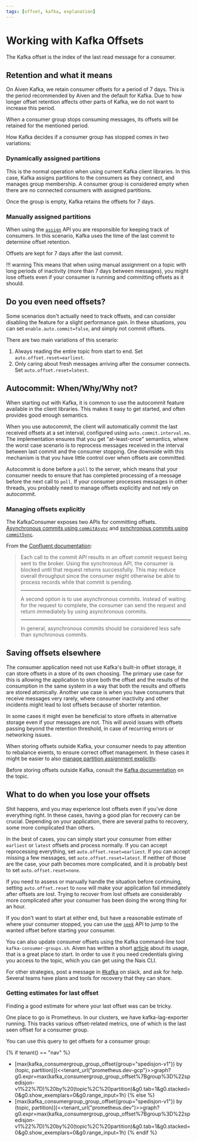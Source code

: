 ```yaml
---
tags: [offset, kafka, explanation]
---
```


# Working with Kafka Offsets

The Kafka offset is the index of the last read message for a consumer.

## Retention and what it means

On Aiven Kafka, we retain consumer offsets for a period of 7 days.
This is the period recommended by Aiven and the default for Kafka.
Due to how longer offset retention affects other parts of Kafka, we do not want to increase this period.

When a consumer group stops consuming messages, its offsets will be retained for the mentioned period.

How Kafka decides if a consumer group has stopped comes in two variations:

### Dynamically assigned partitions

This is the normal operation when using current Kafka client libraries.
In this case, Kafka assigns partitions to the consumers as they connect, and manages group membership.
A consumer group is considered empty when there are no connected consumers with assigned partitions.

Once the group is empty, Kafka retains the offsets for 7 days.

### Manually assigned partitions

When using the [`assign`][assign] API you are responsible for keeping track of consumers.
In this scenario, Kafka uses the time of the last commit to determine offset retention.

Offsets are kept for 7 days after the last commit.

!!! warning
    This means that when using manual assignment on a topic with long periods of inactivity (more than 7 days between messages),
    you might lose offsets even if your consumer is running and committing offsets as it should.

## Do you even need offsets?

Some scenarios don't actually need to track offsets, and can consider disabling the feature for a slight performance gain.
In these situations, you can set `enable.auto.commit=false`, and simply not commit offsets.

There are two main variations of this scenario:

1. Always reading the entire topic from start to end. Set `auto.offset.reset=earliest`.
2. Only caring about fresh messages arriving after the consumer connects. Set `auto.offset.reset=latest`.

## Autocommit: When/Why/Why not?

When starting out with Kafka, it is common to use the autocommit feature available in the client libraries.
This makes it easy to get started, and often provides good enough semantics.

When you use autocommit, the client will automatically commit the last received offsets at a set interval, configured using `auto.commit.interval.ms`.
The implementation ensures that you get "at-least-once" semantics, where the worst case scenario is to reprocess messages received in the interval between last commit and the consumer stopping.
One downside with this mechanism is that you have little control over when offsets are committed.

Autocommit is done before a `poll` to the server, which means that your consumer needs to ensure that has completed processing of a message before the next call to `poll`.
If your consumer processes messages in other threads, you probably need to manage offsets explicitly and not rely on autocommit.

### Managing offsets explicitly

The KafkaConsumer exposes two APIs for committing offsets.
[Asynchronous commits using `commitAsync`][commitAsync] and [synchronous commits using `commitSync`][commitSync].

From the [Confluent documentation][offset-management]:

> Each call to the commit API results in an offset commit request being sent to the broker. Using the synchronous API, the consumer is blocked until that request returns successfully. This may reduce overall throughput since the consumer might otherwise be able to process records while that commit is pending.
>
> ---
>
> A second option is to use asynchronous commits. Instead of waiting for the request to complete, the consumer can send the request and return immediately by using asynchronous commits.
>
> ---
>
> In general, asynchronous commits should be considered less safe than synchronous commits.


## Saving offsets elsewhere

The consumer application need not use Kafka's built-in offset storage, it can store offsets in a store of its own choosing.
The primary use case for this is allowing the application to store both the offset and the results of the consumption in the same system in a way that both the results and offsets are stored atomically.
Another use case is when you have consumers that receive messages very rarely, where consumer inactivity and other incidents might lead to lost offsets because of shorter retention.

In some cases it might even be beneficial to store offsets in alternative storage even if your messages are not.
This will avoid issues with offsets passing beyond the retention threshold, in case of recurring errors or networking issues.

When storing offsets outside Kafka, your consumer needs to pay attention to rebalance events, to ensure correct offset management.
In these cases it might be easier to also [manage partition assignment explicitly](#manually-assigned-partitions).

Before storing offsets outside Kafka, consult the [Kafka documentation][rebalance] on the topic.

## What to do when you lose your offsets

Shit happens, and you may experience lost offsets even if you've done everything right.
In these cases, having a good plan for recovery can be crucial.
Depending on your application, there are several paths to recovery, some more complicated than others.

In the best of cases, you can simply start your consumer from either `earliest` or `latest` offsets and process normally.
If you can accept reprocessing everything, set `auto.offset.reset=earliest`.
If you can accept missing a few messages, set `auto.offset.reset=latest`.
If neither of those are the case, your path becomes more complicated, and it is probably best to set `auto.offset.reset=none`.

If you need to assess or manually handle the situation before continuing, setting `auto.offset.reset` to `none` will make your application fail immediately after offsets are lost.
Trying to recover from lost offsets are considerably more complicated after your consumer has been doing the wrong thing for an hour.

If you don't want to start at either end, but have a reasonable estimate of where your consumer stopped, you can use the [`seek`][seek] API to jump to the wanted offset before starting your consumer.

You can also update consumer offsets using the Kafka command-line tool `kafka-consumer-groups.sh`.
Aiven has written a short [article][aiven-offset-help] about its usage, that is a great place to start.
In order to use it you need credentials giving you access to the topic, which you can get using the Nais CLI.

For other strategies, post a message in [#kafka](https://nav-it.slack.com/archives/C73B9LC86) on slack, and ask for help.
Several teams have plans and tools for recovery that they can share.

### Getting estimates for last offset

Finding a good estimate for where your last offset was can be tricky.

One place to go is Prometheus.
In our clusters, we have kafka-lag-exporter running.
This tracks various offset-related metrics, one of which is the last seen offset for a consumer group.

You can use this query to get offsets for a consumer group:

{% if tenant() == "nav" %}
* [max(kafka_consumergroup_group_offset{group="spedisjon-v1"}) by (topic, partition)](<<tenant_url("prometheus.dev-gcp")>>graph?g0.expr=max(kafka_consumergroup_group_offset%7Bgroup%3D%22spedisjon-v1%22%7D)%20by%20(topic%2C%20partition)&g0.tab=1&g0.stacked=0&g0.show_exemplars=0&g0.range_input=1h)
{% else %}
* [max(kafka_consumergroup_group_offset{group="spedisjon-v1"}) by (topic, partition)](<<tenant_url("prometheus.dev")>>graph?g0.expr=max(kafka_consumergroup_group_offset%7Bgroup%3D%22spedisjon-v1%22%7D)%20by%20(topic%2C%20partition)&g0.tab=1&g0.stacked=0&g0.show_exemplars=0&g0.range_input=1h)
{% endif %}


<!-- Long links moved here for better text flow -->
[assign]: https://kafka.apache.org/28/javadoc/org/apache/kafka/clients/consumer/KafkaConsumer.html#assign(java.util.Collection)
[commitAsync]: https://kafka.apache.org/28/javadoc/org/apache/kafka/clients/consumer/KafkaConsumer.html#commitAsync()
[commitSync]: https://kafka.apache.org/28/javadoc/org/apache/kafka/clients/consumer/KafkaConsumer.html#commitSync()
[offset-management]: https://docs.confluent.io/platform/current/clients/consumer.html#offset-management
[rebalance]: https://kafka.apache.org/28/javadoc/org/apache/kafka/clients/consumer/KafkaConsumer.html#rebalancecallback
[seek]: https://kafka.apache.org/28/javadoc/org/apache/kafka/clients/consumer/KafkaConsumer.html#seek(org.apache.kafka.common.TopicPartition,long)
[aiven-offset-help]: https://developer.aiven.io/docs/products/kafka/howto/viewing-resetting-offset

